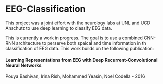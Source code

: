 # EEG-Classification
This project was a joint effort with the neurology labs at UNL and UCD Anschutz to use deep learning to classify EEG data.

This is currently a work in progress. The goal is to use a combined CNN-RNN architecture to perserve both spaical and time information in th classification of EEG data. This work builds on the following publication:

#### Learning Representations from EEG with Deep Recurrent-Convolutional Neural Networks  
Pouya Bashivan, Irina Rish, Mohammed Yeasin, Noel Codella - 2016

